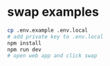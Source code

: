 # swap examples

```sh
cp .env.example .env.local
# add private key to .env.local
npm install
npm run dev
# open web app and click swap
```
